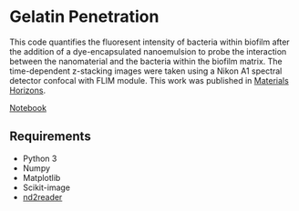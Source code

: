 # Gelatin Penetration

This code quantifies the fluoresent intensity of bacteria within biofilm after the addition of a dye-encapsulated nanoemulsion to probe the interaction between the nanomaterial and the bacteria within the biofilm matrix. The time-dependent z-stacking images were taken using a Nikon A1 spectral detector confocal with FLIM module.
This work was published in [Materials Horizons](https://pubs.rsc.org/en/content/articlehtml/2021/mh/d0mh01826k).

[Notebook](0218_positive.ipynb)

## Requirements

* Python 3
* Numpy
* Matplotlib
* Scikit-image
* [nd2reader](https://rbnvrw.github.io/nd2reader/)
